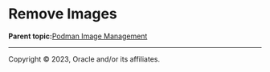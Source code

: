 # Remove Images

**Parent topic:**[Podman Image Management](../topics/cockpit-podman_managing_podman_images.md)

---

Copyright © 2023, Oracle and/or its affiliates.

